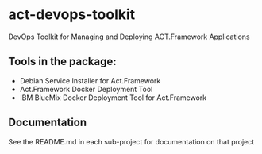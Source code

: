 # act-devops-toolkit
DevOps Toolkit for Managing and Deploying ACT.Framework Applications

## Tools in the package:

* Debian Service Installer for Act.Framework
* Act.Framework Docker Deployment Tool
* IBM BlueMix Docker Deployment Tool for Act.Framework

## Documentation

See the README.md in each sub-project for documentation on that project


